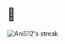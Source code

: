 

# 👋

<img title="🔥 Get streak stats for your profile at git.io/streak-stats" alt="Ani512's streak" src="https://github-readme-streak-stats.herokuapp.com/?user=Ani512&theme=radical&hide_border=true&layout=compact"/>

